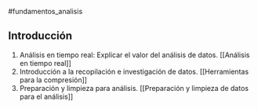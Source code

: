 #fundamentos_analisis
## Introducción

1. Análisis en tiempo real: Explicar el valor del análisis de datos.
    [[Análisis en tiempo real]]
2. Introducción a la recopilación e investigación de datos.
   [[Herramientas para la compresión]]
3. Preparación y limpieza para análisis. 
   [[Preparación y limpieza de datos para el análisis]]


